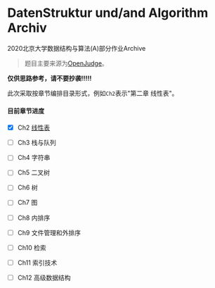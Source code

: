 # DatenStruktur und/and Algorithm Archiv
 2020北京大学数据结构与算法(A)部分作业Archive

> 题目主要来源为[OpenJudge](http://dsa.openjudge.cn/)。

**仅供思路参考，请不要抄袭!!!!!**

此次采取按章节编排目录形式，例如`Ch2`表示"第二章 线性表"。

#### 目前章节进度

- [x] Ch2 [线性表](https://github.com/wr786/DatenStruktur-und-Algorithm-Archiv/tree/master/Ch2)

- [ ] Ch3 栈与队列
- [ ] Ch4 字符串
- [ ] Ch5 二叉树
- [ ] Ch6 树
- [ ] Ch7 图
- [ ] Ch8 内排序
- [ ] Ch9 文件管理和外排序
- [ ] Ch10 检索
- [ ] Ch11 索引技术
- [ ] Ch12 高级数据结构